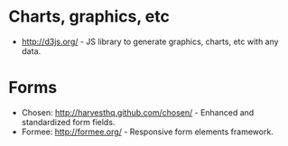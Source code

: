# Charts, graphics, etc
* http://d3js.org/ - JS library to generate graphics, charts, etc with any data.

# Forms
* Chosen: http://harvesthq.github.com/chosen/ - Enhanced and standardized form fields.
* Formee: http://formee.org/ - Responsive form elements framework.
